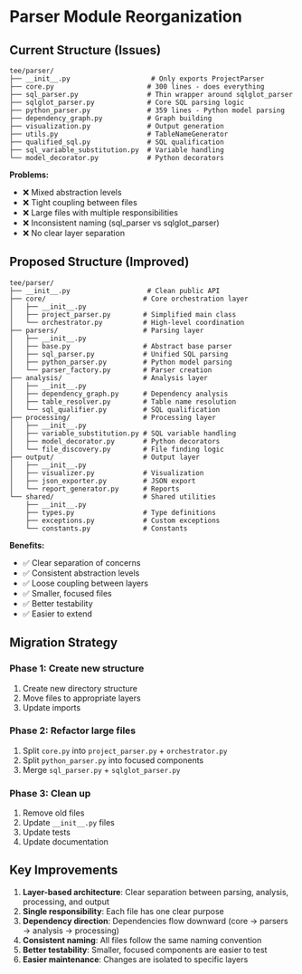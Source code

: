 # Parser Module Reorganization

## Current Structure (Issues)
```
tee/parser/
├── __init__.py                    # Only exports ProjectParser
├── core.py                       # 300 lines - does everything
├── sql_parser.py                 # Thin wrapper around sqlglot_parser
├── sqlglot_parser.py             # Core SQL parsing logic
├── python_parser.py              # 359 lines - Python model parsing
├── dependency_graph.py           # Graph building
├── visualization.py              # Output generation
├── utils.py                      # TableNameGenerator
├── qualified_sql.py              # SQL qualification
├── sql_variable_substitution.py  # Variable handling
└── model_decorator.py            # Python decorators
```

**Problems:**
- ❌ Mixed abstraction levels
- ❌ Tight coupling between files
- ❌ Large files with multiple responsibilities
- ❌ Inconsistent naming (sql_parser vs sqlglot_parser)
- ❌ No clear layer separation

## Proposed Structure (Improved)
```
tee/parser/
├── __init__.py                   # Clean public API
├── core/                        # Core orchestration layer
│   ├── __init__.py
│   ├── project_parser.py        # Simplified main class
│   └── orchestrator.py          # High-level coordination
├── parsers/                     # Parsing layer
│   ├── __init__.py
│   ├── base.py                  # Abstract base parser
│   ├── sql_parser.py            # Unified SQL parsing
│   ├── python_parser.py         # Python model parsing
│   └── parser_factory.py        # Parser creation
├── analysis/                    # Analysis layer
│   ├── __init__.py
│   ├── dependency_graph.py      # Dependency analysis
│   ├── table_resolver.py        # Table name resolution
│   └── sql_qualifier.py         # SQL qualification
├── processing/                  # Processing layer
│   ├── __init__.py
│   ├── variable_substitution.py # SQL variable handling
│   ├── model_decorator.py       # Python decorators
│   └── file_discovery.py        # File finding logic
├── output/                      # Output layer
│   ├── __init__.py
│   ├── visualizer.py            # Visualization
│   ├── json_exporter.py         # JSON export
│   └── report_generator.py      # Reports
└── shared/                      # Shared utilities
    ├── __init__.py
    ├── types.py                 # Type definitions
    ├── exceptions.py            # Custom exceptions
    └── constants.py             # Constants
```

**Benefits:**
- ✅ Clear separation of concerns
- ✅ Consistent abstraction levels
- ✅ Loose coupling between layers
- ✅ Smaller, focused files
- ✅ Better testability
- ✅ Easier to extend

## Migration Strategy

### Phase 1: Create new structure
1. Create new directory structure
2. Move files to appropriate layers
3. Update imports

### Phase 2: Refactor large files
1. Split `core.py` into `project_parser.py` + `orchestrator.py`
2. Split `python_parser.py` into focused components
3. Merge `sql_parser.py` + `sqlglot_parser.py`

### Phase 3: Clean up
1. Remove old files
2. Update `__init__.py` files
3. Update tests
4. Update documentation

## Key Improvements

1. **Layer-based architecture**: Clear separation between parsing, analysis, processing, and output
2. **Single responsibility**: Each file has one clear purpose
3. **Dependency direction**: Dependencies flow downward (core → parsers → analysis → processing)
4. **Consistent naming**: All files follow the same naming convention
5. **Better testability**: Smaller, focused components are easier to test
6. **Easier maintenance**: Changes are isolated to specific layers
